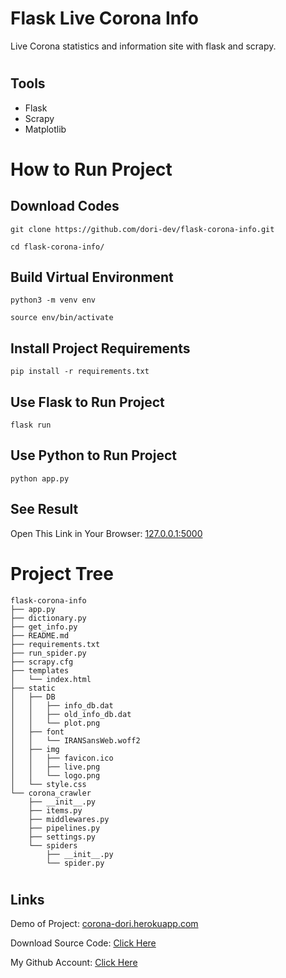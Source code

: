 # Flask Live Corona Info

Live Corona statistics and information site with flask and scrapy.

#
## Tools

- Flask
- Scrapy
- Matplotlib

#

# How to Run Project

## Download Codes

```
git clone https://github.com/dori-dev/flask-corona-info.git
```

```
cd flask-corona-info/
```

## Build Virtual Environment

```
python3 -m venv env
```

```
source env/bin/activate
```

## Install Project Requirements

```
pip install -r requirements.txt
```

## Use Flask to Run Project

```
flask run
```

## Use Python to Run Project

```
python app.py
```

## See Result

Open This Link in Your Browser: [127.0.0.1:5000](http://127.0.0.1:5000/)

#
# Project Tree

```
flask-corona-info
├── app.py
├── dictionary.py
├── get_info.py
├── README.md
├── requirements.txt
├── run_spider.py
├── scrapy.cfg
├── templates
│   └── index.html
├── static
│   ├── DB
│   │   ├── info_db.dat
│   │   ├── old_info_db.dat
│   │   └── plot.png
│   ├── font
│   │   └── IRANSansWeb.woff2
│   ├── img
│   │   ├── favicon.ico
│   │   ├── live.png
│   │   └── logo.png
│   └── style.css
└── corona_crawler
    ├── __init__.py
    ├── items.py
    ├── middlewares.py
    ├── pipelines.py
    ├── settings.py
    └── spiders
        ├── __init__.py
        └── spider.py
```

#
## Links

Demo of Project: [corona-dori.herokuapp.com](https://corona-dori.herokuapp.com/)

Download Source Code: [Click Here](https://github.com/dori-dev/flask-corona-info/archive/refs/heads/master.zip)

My Github Account: [Click Here](https://github.com/dori-dev/)
